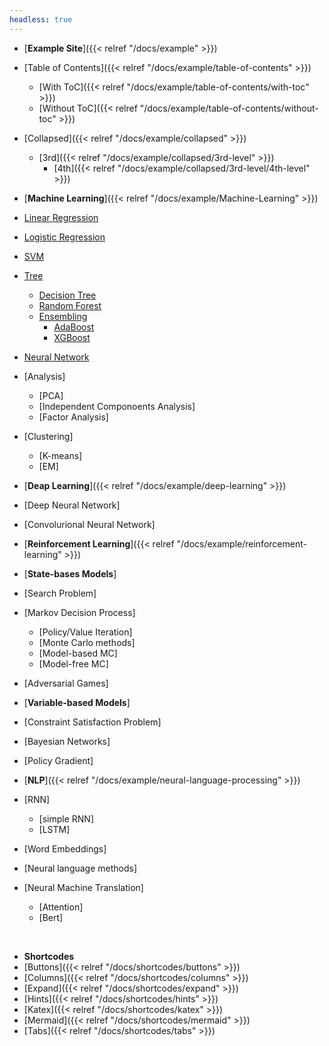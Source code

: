 ```yaml
---
headless: true
---
```


- [**Example Site**]({{< relref "/docs/example" >}})
- [Table of Contents]({{< relref "/docs/example/table-of-contents" >}})
  - [With ToC]({{< relref "/docs/example/table-of-contents/with-toc" >}})
  - [Without ToC]({{< relref "/docs/example/table-of-contents/without-toc" >}})
- [Collapsed]({{< relref "/docs/example/collapsed" >}})
  - [3rd]({{< relref "/docs/example/collapsed/3rd-level" >}})
    - [4th]({{< relref "/docs/example/collapsed/3rd-level/4th-level" >}})

- [**Machine Learning**]({{< relref "/docs/example/Machine-Learning" >}})
- [Linear Regression]()
- [Logistic Regression]()
- [SVM]()
- [Tree]()
  - [Decision Tree]()
  - [Random Forest]()
  - [Ensembling]()
    - [AdaBoost]()
    - [XGBoost]()
- [Neural Network]()
- [Analysis]
  - [PCA]
  - [Independent Componoents Analysis]
  - [Factor Analysis]
- [Clustering]
  - [K-means]
  - [EM]
- [**Deap Learning**]({{< relref "/docs/example/deep-learning" >}})
- [Deep Neural Network]
- [Convolurional Neural Network]
- [**Reinforcement Learning**]({{< relref "/docs/example/reinforcement-learning" >}})
- [**State-bases Models**]
- [Search Problem]
- [Markov Decision Process]
  - [Policy/Value Iteration]
  - [Monte Carlo methods]
  - [Model-based MC]
  - [Model-free MC]
- [Adversarial Games]
- [**Variable-based Models**]
- [Constraint Satisfaction Problem]
- [Bayesian Networks]
- [Policy Gradient]
- [**NLP**]({{< relref "/docs/example/neural-language-processing" >}})
- [RNN]
  - [simple RNN]
  - [LSTM]
- [Word Embeddings]
- [Neural language methods]
- [Neural Machine Translation]
  - [Attention]
  - [Bert]


<br />

- **Shortcodes**
- [Buttons]({{< relref "/docs/shortcodes/buttons" >}})
- [Columns]({{< relref "/docs/shortcodes/columns" >}})
- [Expand]({{< relref "/docs/shortcodes/expand" >}})
- [Hints]({{< relref "/docs/shortcodes/hints" >}})
- [Katex]({{< relref "/docs/shortcodes/katex" >}})
- [Mermaid]({{< relref "/docs/shortcodes/mermaid" >}})
- [Tabs]({{< relref "/docs/shortcodes/tabs" >}})
<br />
